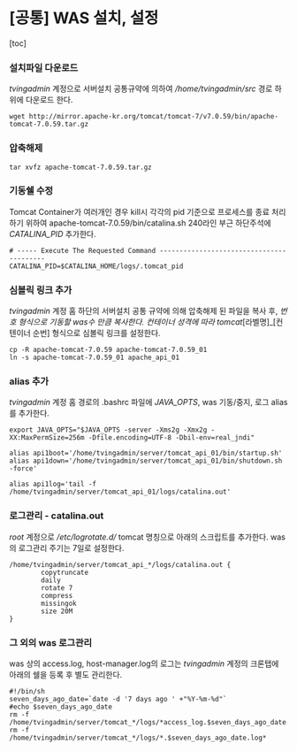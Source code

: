 # [공통] WAS 설치, 설정

[toc]
### 설치파일 다운로드
*tvingadmin* 계정으로 서버설치 공통규약에 의하여 */home/tvingadmin/src* 경로 하위에 다운로드 한다.
~~~~
wget http://mirror.apache-kr.org/tomcat/tomcat-7/v7.0.59/bin/apache-tomcat-7.0.59.tar.gz
~~~~
### 압축해제
~~~~
tar xvfz apache-tomcat-7.0.59.tar.gz
~~~~
### 기동쉘 수정
Tomcat Container가 여러개인 경우 kill시 각각의 pid 기준으로 프로세스를 종료 처리하기 위하여 apache-tomcat-7.0.59/bin/catalina.sh 240라인 부근 하단주석에 *CATALINA_PID* 추가한다. 
~~~~
# ----- Execute The Requested Command -----------------------------------------
CATALINA_PID=$CATALINA_HOME/logs/.tomcat_pid
~~~~
### 심볼릭 링크 추가
*tvingadmin* 계정 홈 하단의 서버설치 공통 규약에 의해 압축해제 된 파일을 복사 후, _번호 형식으로 기동할 was수 만큼 복사한다. 컨테이너 성격에 따라 tomcat_[라벨명]_[컨텐이너 순번] 형식으로 심볼릭 링크를 설정한다.
~~~~
cp -R apache-tomcat-7.0.59 apache-tomcat-7.0.59_01  
ln -s apache-tomcat-7.0.59_01 apache_api_01
~~~~
### alias 추가
*tvingadmin* 계정 홈 경로의 .bashrc 파일에 *JAVA_OPTS*, was 기동/중지, 로그 alias를 추가한다.
~~~~
export JAVA_OPTS="$JAVA_OPTS -server -Xms2g -Xmx2g -XX:MaxPermSize=256m -Dfile.encoding=UTF-8 -Dbil-env=real_jndi"  

alias api1boot='/home/tvingadmin/server/tomcat_api_01/bin/startup.sh'  
alias api1down='/home/tvingadmin/server/tomcat_api_01/bin/shutdown.sh -force'  

alias api1log='tail -f /home/tvingadmin/server/tomcat_api_01/logs/catalina.out'
~~~~
### 로그관리 - catalina.out
*root* 계정으로 */etc/logrotate.d/* tomcat 명칭으로 아래의 스크립트를 추가한다. was의 로그관리 주기는 7일로 설정한다.
~~~~
/home/tvingadmin/server/tomcat_api_*/logs/catalina.out {
        copytruncate
        daily
        rotate 7
        compress
        missingok
        size 20M
}
~~~~
### 그 외의 was 로그관리
was 상의 access.log, host-manager.log의 로그는 *tvingadmin* 계정의 크론탭에 아래의 쉘을 등록 후 별도 관리한다.
~~~~
#!/bin/sh
seven_days_ago_date=`date -d '7 days ago ' +"%Y-%m-%d"`
#echo $seven_days_ago_date
rm -f  /home/tvingadmin/server/tomcat_*/logs/*access_log.$seven_days_ago_date.txt
rm -f  /home/tvingadmin/server/tomcat_*/logs/*.$seven_days_ago_date.log*
~~~~
